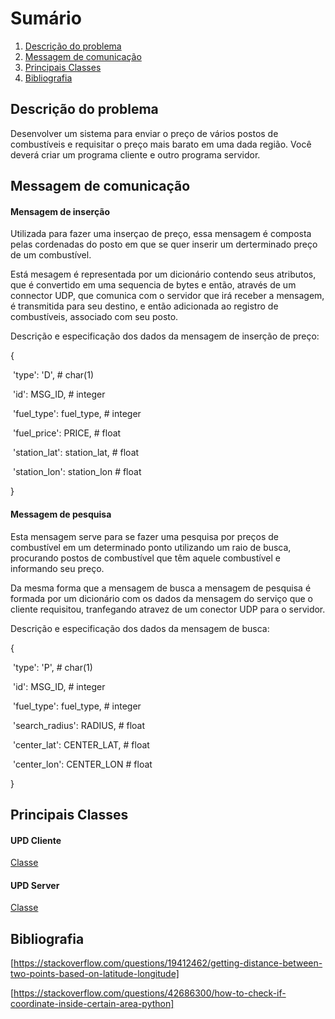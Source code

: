 

# Sumário

1. [Descrição do problema](#descrição-do-problema)
2. [Messagem de comunicação](#messagem-de-comunicação)
3. [Principais Classes](#principais-classes)
4. [Bibliografia](#bibliografia)



## Descrição do problema

Desenvolver um sistema para enviar o preço de vários postos de combustíveis e requisitar o preço mais barato em uma dada região. Você deverá criar um programa cliente e outro programa servidor.



## Messagem de comunicação

#### Mensagem de inserção

Utilizada para fazer uma inserçao de preço, essa mensagem é composta pelas cordenadas do posto em que se quer inserir um derterminado preço de um combustível. 



Está mesagem é representada por um dicionário contendo seus atributos, que é convertido em uma sequencia de bytes e então, através de um connector UDP, que comunica com o servidor que irá receber a mensagem, é transmitida para seu destino, e então adicionada ao registro de combustíveis, associado com seu posto.



Descrição e especificação dos dados da mensagem de inserção de preço:

{

​	'type': 'D', # char(1)

​	'id': MSG_ID, # integer

​	'fuel_type': fuel_type, # integer

​	'fuel_price': PRICE, # float

​	'station_lat': station_lat, # float

​	'station_lon': station_lon # float

}



#### Messagem de pesquisa

Esta mensagem serve para se fazer uma pesquisa por preços de combustível em um determinado ponto utilizando um raio de busca, procurando postos de combustível que têm aquele combustível e informando seu preço. 



Da mesma forma que a mensagem de busca a mensagem de pesquisa é formada por um dicionário com os dados da mensagem do serviço que o cliente requisitou, tranfegando atravez de um conector UDP para o servidor. 



Descrição e especificação dos dados da mensagem de busca:

{

​	'type': 'P', # char(1)

​	'id': MSG_ID, # integer

​	'fuel_type': fuel_type, # integer

​	'search_radius': RADIUS, # float

​	'center_lat': CENTER_LAT, # float

​	'center_lon': CENTER_LON # float

}


## Principais Classes

#### UPD Cliente
[Classe](/app/client/udp_client.py)


#### UPD Server
[Classe](/app/server/udp_server.py)



## Bibliografia

[https://stackoverflow.com/questions/19412462/getting-distance-between-two-points-based-on-latitude-longitude]

[https://stackoverflow.com/questions/42686300/how-to-check-if-coordinate-inside-certain-area-python]




